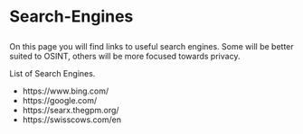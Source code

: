 # <p>Search-Engines</p>
<p>On this page you will find links to useful search engines. Some will be better suited to OSINT, others will be more focused towards privacy.</p> 
<p>List of Search Engines.</p>
<ul>
<li>https://www.bing.com/</li>
<li>https://google.com/</li>
<li>https://searx.thegpm.org/</li>
<li>https://swisscows.com/en</li>
</ul>

